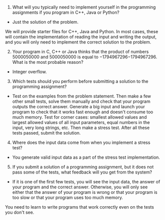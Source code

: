1. What will you typically need to implement yourself in the programming assignments if you program in C++, Java or Python?

- Just the solution of the problem.

We will provide starter files for C++, Java and Python. In most cases, these will contain the implementation of reading the input and writing the output, and you will only need to implement the correct solution to the problem.

2. Your program in C, C++ or Java thinks that the product of numbers 5000050000 and 5000050000 is equal to −1794967296−1794967296. What is the most probable reason?

- Integer overflow.

3. Which tests should you perform before submitting a solution to the programming assignment?

- Test on the examples from the problem statement. Then make a few other small tests, solve them manually and check that your program outputs the correct answer. Generate a big input and launch your program to check that it works fast enough and doesn't consume too much memory. Test for corner cases: smallest allowed values and largest allowed values of all input parameters, equal numbers in the input, very long strings, etc. Then make a stress test. After all these tests passed, submit the solution.

4. Where does the input data come from when you implement a stress test?

- You generate valid input data as a part of the stress test implementation.

5. If you submit a solution of a programming assignment, but it does not pass some of the tests, what feedback will you get from the system?

- If it is one of the first few tests, you will see the input data, the answer of your program and the correct answer. Otherwise, you will only see either that the answer of your program is wrong or that your program is too slow or that your program uses too much memory.

You need to learn to write programs that work correctly even on the tests you don't see.
